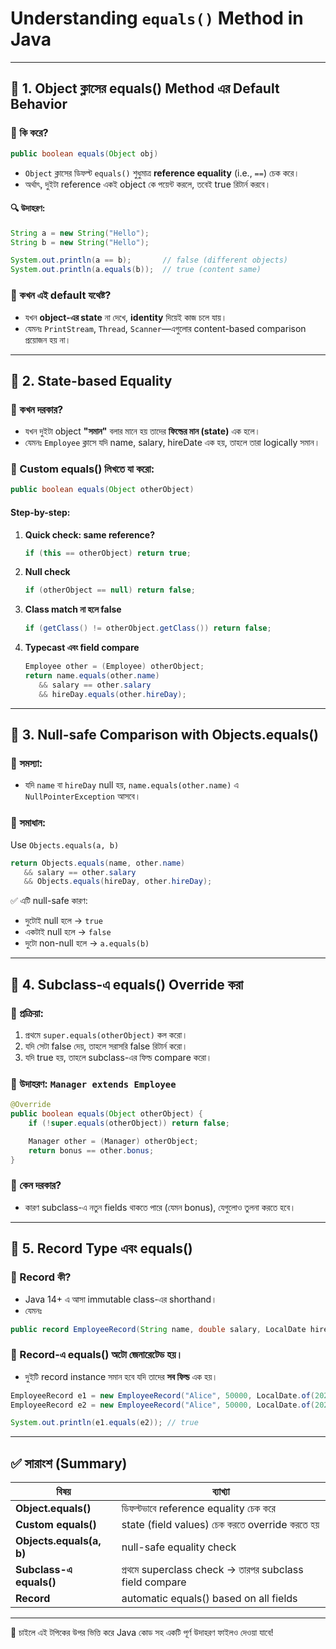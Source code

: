 
# Understanding `equals()` Method in Java

---

## 🔹 1. Object ক্লাসের equals() Method এর Default Behavior

### 🔸 কি করে?
```java
public boolean equals(Object obj)
```
- `Object` ক্লাসের ডিফল্ট `equals()` শুধুমাত্র **reference equality** (i.e., `==`) চেক করে।
- অর্থাৎ, দুইটা reference একই object কে পয়েন্ট করলে, তবেই true রিটার্ন করবে।

#### 🔍 উদাহরণ:
```java
String a = new String("Hello");
String b = new String("Hello");

System.out.println(a == b);       // false (different objects)
System.out.println(a.equals(b));  // true (content same)
```

### 🔸 কখন এই default যথেষ্ট?
- যখন **object-এর state** না দেখে, **identity** দিয়েই কাজ চলে যায়।
- যেমনঃ `PrintStream`, `Thread`, `Scanner`—এগুলোর content-based comparison প্রয়োজন হয় না।

---

## 🔹 2. State-based Equality

### 🔸 কখন দরকার?
- যখন দুইটা object **"সমান"** বলার মানে হয় তাদের **ফিল্ডের মান (state)** এক হলে।
- যেমনঃ `Employee` ক্লাসে যদি name, salary, hireDate এক হয়, তাহলে তারা logically সমান।

### 🔸 Custom equals() লিখতে যা করো:
```java
public boolean equals(Object otherObject)
```

#### Step-by-step:

1. **Quick check: same reference?**
   ```java
   if (this == otherObject) return true;
   ```

2. **Null check**
   ```java
   if (otherObject == null) return false;
   ```

3. **Class match না হলে false**
   ```java
   if (getClass() != otherObject.getClass()) return false;
   ```

4. **Typecast এবং field compare**
   ```java
   Employee other = (Employee) otherObject;
   return name.equals(other.name)
      && salary == other.salary
      && hireDay.equals(other.hireDay);
   ```

---

## 🔹 3. Null-safe Comparison with Objects.equals()

### 🔸 সমস্যা:
- যদি `name` বা `hireDay` null হয়, `name.equals(other.name)` এ `NullPointerException` আসবে।

### 🔸 সমাধান:
Use `Objects.equals(a, b)`
```java
return Objects.equals(name, other.name)
   && salary == other.salary
   && Objects.equals(hireDay, other.hireDay);
```

✅ এটি null-safe কারণ:
- দুটোই null হলে → `true`
- একটাই null হলে → `false`
- দুটো non-null হলে → `a.equals(b)`

---

## 🔹 4. Subclass-এ equals() Override করা

### 🔸 প্রক্রিয়া:

1. প্রথমে `super.equals(otherObject)` কল করো।
2. যদি সেটা false দেয়, তাহলে সরাসরি false রিটার্ন করো।
3. যদি true হয়, তাহলে subclass-এর ফিল্ড compare করো।

### 🔸 উদাহরণ: `Manager extends Employee`

```java
@Override
public boolean equals(Object otherObject) {
    if (!super.equals(otherObject)) return false;

    Manager other = (Manager) otherObject;
    return bonus == other.bonus;
}
```

### 🔸 কেন দরকার?
- কারণ subclass-এ নতুন fields থাকতে পারে (যেমন bonus), যেগুলোও তুলনা করতে হবে।

---

## 🔹 5. Record Type এবং equals()

### 🔸 Record কী?
- Java 14+ এ আসা immutable class-এর shorthand।
- যেমনঃ

```java
public record EmployeeRecord(String name, double salary, LocalDate hireDay) {}
```

### 🔸 Record-এ equals() অটো জেনারেটেড হয়।
- দুইটি record instance সমান হবে যদি তাদের **সব ফিল্ড** এক হয়।

```java
EmployeeRecord e1 = new EmployeeRecord("Alice", 50000, LocalDate.of(2020, 1, 1));
EmployeeRecord e2 = new EmployeeRecord("Alice", 50000, LocalDate.of(2020, 1, 1));

System.out.println(e1.equals(e2)); // true
```

---

## ✅ সারাংশ (Summary)

| বিষয় | ব্যাখ্যা |
|------|---------|
| **Object.equals()** | ডিফল্টভাবে reference equality চেক করে |
| **Custom equals()** | state (field values) চেক করতে override করতে হয় |
| **Objects.equals(a, b)** | null-safe equality check |
| **Subclass-এ equals()** | প্রথমে superclass check → তারপর subclass field compare |
| **Record** | automatic equals() based on all fields |

---

🔧 চাইলে এই টপিকের উপর ভিত্তি করে Java কোড সহ একটি পূর্ণ উদাহরণ ফাইলও দেওয়া যাবে!
